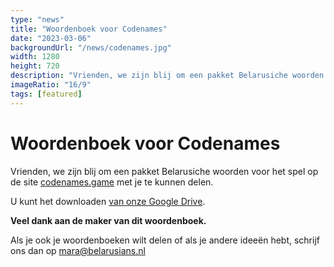 ```yaml
---
type: "news"
title: "Woordenboek voor Codenames"
date: "2023-03-06"
backgroundUrl: "/news/codenames.jpg"
width: 1280
height: 720
description: "Vrienden, we zijn blij om een pakket Belarusiche woorden voor het Codenames-spel met jullie te delen."
imageRatio: "16/9"
tags: [featured]
---
```


# Woordenboek voor Codenames

Vrienden, we zijn blij om een pakket Belarusiche woorden voor het spel op de site [codenames.game](https://codenames.game) met je te kunnen delen.

U kunt het downloaden [van onze Google Drive](https://drive.google.com/file/d/1Q8FDLU2xzFYesQI3zaF1-myxNofDD4XP/view?usp=sharing).

**Veel dank aan de maker van dit woordenboek.**

Als je ook je woordenboeken wilt delen of als je andere ideeën hebt, schrijf ons dan op [mara@belarusians.nl](mailto:mara@belarusians.nl) 
